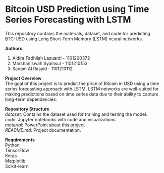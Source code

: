 # Bitcoin USD Prediction using Time Series Forecasting with LSTM
This repository contains the materials, dataset, and code for predicting BTC-USD using Long Short-Term Memory (LSTM) neural networks.

**Authors**<br>
1. Aldira Fadhilah Lazuardi - 1101200372<br>
2. Marshaniswah Syamsul - 1101210153<br>
3. Sadam Al Rasyid - 1101210112<br>

**Project Overview**
<br>
The goal of this project is to predict the price of Bitcoin in USD using a time series forecasting approach with LSTM. LSTM networks are well-suited for making predictions based on time series data due to their ability to capture long-term dependencies.

**Repository Structure**
<br>
*dataset*: Contains the dataset used for training and testing the model.<br>
*code*: Jupyter notebooks with code and visualizations.<br>
*material*: PowerPoint about this project<br>
*README.md*: Project documentation.<br>

**Requirements**<br>
Python <br>
TensorFlow<br>
Keras<br>
Matplotlib<br>
Scikit-learn<br>
